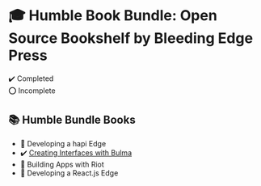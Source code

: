 # :mortar_board: Humble Book Bundle: Open Source Bookshelf by Bleeding Edge Press

:heavy_check_mark: Completed  
:o: Incomplete

## :books: Humble Bundle Books

- :construction: Developing a hapi Edge
- :heavy_check_mark: [Creating Interfaces with Bulma](creating-interfaces-with-bulma/)
- :construction: Building Apps with Riot
- :construction: Developing a React.js Edge

